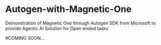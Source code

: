 # Autogen-with-Magnetic-One
Demonstration of Magnetic One through Autogen SDK from Microsoft to provide Agentic AI Solution for Open ended tasks



#COMING SOON...
